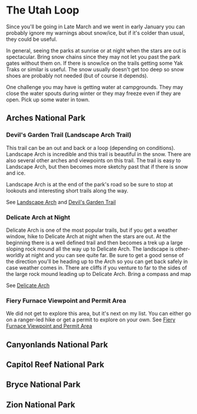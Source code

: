 # The Utah Loop

Since you'll be going in Late March and we went in early January you can probably ignore my warnings about snow/ice, but if it's colder than usual, they could be useful.

In general, seeing the parks at sunrise or at night when the stars are out is spectacular. Bring snow chains since they may not let you past the park gates without them on. If there is snow/ice on the trails getting some Yak Traks or similar is useful. The snow usually doesn't get too deep so snow shoes are probably not needed (but of course it depends).

One challenge you may have is getting water at campgrounds. They may close the water spouts during winter or they may freeze even if they are open. Pick up some water in town.

## Arches National Park

### Devil's Garden Trail (Landscape Arch Trail)

This trail can be an out and back or a loop (depending on conditions). Landscape Arch is incredible and this trail is beautiful in the snow. There are also several other arches and viewpoints on this trail. The trail is easy to Landscape Arch, but then becomes more sketchy past that if there is snow and ice.

Landscape Arch is at the end of the park's road so be sure to stop at lookouts and interesting short trails along the way.

See [Landscape Arch](https://www.nps.gov/places/landscape-arch-trail.htm) and [Devil's Garden Trail](https://www.nps.gov/places/devils-garden-trailhead.htm)

### Delicate Arch at Night

Delicate Arch is one of the most popular trails, but if you get a weather window, hike to Delicate Arch at night when the stars are out. At the beginning there is a well defined trail and then becomes a trek up a large sloping rock mound all the way up to Delicate Arch. The landscape is other-worldly at night and you can see quite far. Be sure to get a good sense of the direction you'll be heading up to the Arch so you can get back safely in case weather comes in. There are cliffs if you venture to far to the sides of the large rock mound leading up to Delicate Arch. Bring a compass and map

See [Delicate Arch](https://www.nps.gov/places/wolfe-ranch-trailhead.htm)

### Fiery Furnace Viewpoint and Permit Area

We did not get to explore this area, but it's next on my list. You can either go on a ranger-led hike or get a permit to explore on your own. See [Fiery Furnace Viewpoint and Permit Area](https://www.nps.gov/places/fiery-furnace-viewpoint.htm)

## Canyonlands National Park

## Capitol Reef National Park

## Bryce National Park

## Zion National Park

